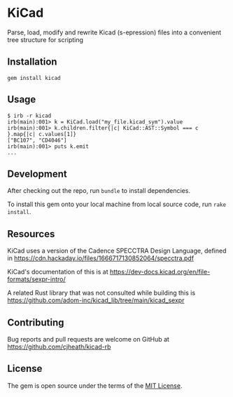 # KiCad

Parse, load, modify and rewrite Kicad (s-epression) files into a convenient tree structure for scripting

## Installation

    gem install kicad

## Usage

    $ irb -r kicad
    irb(main):001> k = KiCad.load("my_file.kicad_sym").value
    irb(main):001> k.children.filter{|c| KiCad::AST::Symbol === c }.map{|c| c.values[1]}
    ["BC107", "CD4046"]
    irb(main):001> puts k.emit
    ...

## Development

After checking out the repo, run `bundle` to install dependencies.

To install this gem onto your local machine from local source code, run `rake install`.

## Resources

KiCad uses a version of the Cadence SPECCTRA Design Language, defined in https://cdn.hackaday.io/files/1666717130852064/specctra.pdf

KiCad's documentation of this is at https://dev-docs.kicad.org/en/file-formats/sexpr-intro/

A related Rust library that was not consulted while building this is https://github.com/adom-inc/kicad_lib/tree/main/kicad_sexpr

## Contributing

Bug reports and pull requests are welcome on GitHub at https://github.com/cjheath/kicad-rb

## License

The gem is open source under the terms of the [MIT License](http://opensource.org/licenses/MIT).

